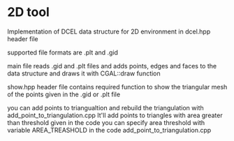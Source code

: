 # 2D tool

Implementation of DCEL data structure for 2D environment in dcel.hpp header file

supported file formats are .plt and .gid

main file reads .gid and .plt files and adds points, edges and faces to the data structure and draws it with CGAL::draw function

show.hpp header file contains required function to show the triangular mesh of the points given in the .gid or .plt file

you can add points to triangualtion and rebuild the triangulation with add_point_to_triangulation.cpp
It'll add points to triangles with area greater than threshold given in the code
you can specify area threshold with variable AREA_TREASHOLD in the code add_point_to_triangulation.cpp